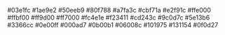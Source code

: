 #03e1fc
#1ae9e2
#50eeb9
#80f788
#a7fa3c
#cbf71a
#e2f91c
#ffe000
#ffbf00
#ff9d00
#ff7000
#fc4e1e
#f23411
#cd243c
#9c0d7c
#5e13b6
#3366cc
#0e00ff
#000ad7
#0b00b1
#06008c
#101975
#131154
#0f0d27
